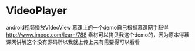 # VideoPlayer
android视频播放VIdeoView  慕课上的一个demo自己根据慕课网手敲得 http://www.imooc.com/learn/788
素材可以拷贝我这个demo的，因为原本得慕课网讲解这个没有源码所以我就上传上来有需要得可以看看
